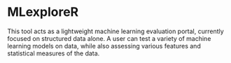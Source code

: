 # MLexploreR
This tool acts as a lightweight machine learning evaluation portal, currently focused on structured data alone. A user can test a variety of machine learning models on data, while also assessing various features and statistical measures of the data.
